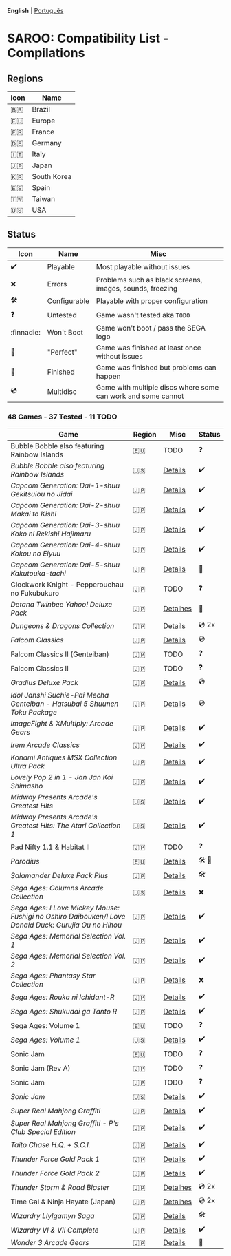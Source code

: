 **English** | [Português](pt-br.md)

# SAROO: Compatibility List - Compilations

## Regions

| Icon     | Name        |
| -------- | ----------- |
| :brazil: | Brazil      |
| :eu:     | Europe      |
| :fr:     | France      |
| :de:     | Germany     |
| :it:     | Italy       |
| :jp:     | Japan       |
| :kr:     | South Korea |
| :es:     | Spain       |
| :taiwan: | Taiwan      |
| :us:     | USA         |

## Status

| Icon                | Name         | Misc                                                         |
| ------------------- | ------------ | ------------------------------------------------------------ |
| :heavy_check_mark:  | Playable     | Most playable without issues                                 |
| :x:                 | Errors       | Problems such as black screens, images, sounds, freezing     |
| :hammer_and_wrench: | Configurable | Playable with proper configuration                           |
| :question:          | Untested     | Game wasn't tested aka `TODO`                                |
| :finnadie:          | Won't Boot   | Game won't boot / pass the SEGA logo                         |
| :100:               | "Perfect"    | Game was finished at least once without issues               |
| :checkered_flag:    | Finished     | Game was finished but problems can happen                    |
| :cd:                | Multidisc    | Game with multiple discs where some can work and some cannot |

### 48 Games - 37 Tested - 11 TODO

| Game                                                                                                  | Region | Misc                                                              | Status                               |
| ----------------------------------------------------------------------------------------------------- | ------ | ----------------------------------------------------------------- | ------------------------------------ |
| Bubble Bobble also featuring Rainbow Islands                                                          | :eu:   | TODO                                                              | :question:                           |
| _Bubble Bobble also featuring Rainbow Islands_                                                        | :us:   | [Details](../../Regions/Compilations/USA/T-8131H/01/README.md)    | :heavy_check_mark:                   |
| _Capcom Generation: Dai-1-shuu Gekitsuiou no Jidai_                                                   | :jp:   | [Details](../../Regions/Compilations/Japan/T-1232G/01/README.md)  | :heavy_check_mark:                   |
| _Capcom Generation: Dai-2-shuu Makai to Kishi_                                                        | :jp:   | [Details](../../Regions/Compilations/Japan/T-1233G/01/README.md)  | :heavy_check_mark:                   |
| _Capcom Generation: Dai-3-shuu Koko ni Rekishi Hajimaru_                                              | :jp:   | [Details](../../Regions/Compilations/Japan/T-1234G/01/README.md)  | :heavy_check_mark:                   |
| _Capcom Generation: Dai-4-shuu Kokou no Eiyuu_                                                        | :jp:   | [Details](../../Regions/Compilations/Japan/T-1235G/01/README.md)  | :heavy_check_mark:                   |
| _Capcom Generation: Dai-5-shuu Kakutouka-tachi_                                                       | :jp:   | [Details](../../Regions/Compilations/Japan/T-1236G/README.md)     | :100:                                |
| Clockwork Knight - Pepperouchau no Fukubukuro                                                         | :jp:   | TODO                                                              | :question:                           |
| _Detana Twinbee Yahoo! Deluxe Pack_                                                                   | :jp:   | [Detalhes](../../Regions/Compilations/Japan/T-9505G/README.md)    | :100:                                |
| _Dungeons & Dragons Collection_                                                                       | :jp:   | [Details](../../Regions/Compilations/Japan/T-1245G/README.md)     | :cd: 2x                              |
| _Falcom Classics_                                                                                     | :jp:   | [Details](../../Regions/Compilations/Japan/T-31503G/01/README.md) | :cd:                                 |
| Falcom Classics II (Genteiban)                                                                        | :jp:   | TODO                                                              | :question:                           |
| Falcom Classics II                                                                                    | :jp:   | TODO                                                              | :question:                           |
| _Gradius Deluxe Pack_                                                                                 | :jp:   | [Details](../../Regions/Compilations/Japan/T-31503G/01/README.md) | :cd:                                 |
| _Idol Janshi Suchie-Pai Mecha Genteiban - Hatsubai 5 Shuunen Toku Package_                            | :jp:   | [Details](../../Regions/Compilations/Japan/T-5716G/01/README.md)  | :cd:                                 |
| _ImageFight & XMultiply: Arcade Gears_                                                                | :jp:   | [Details](../../Regions/Compilations/Japan/T-26110G/01/README.md) | :heavy_check_mark:                   |
| _Irem Arcade Classics_                                                                                | :jp:   | [Details](../../Regions/Compilations/Japan/T-22403G/01/README.md) | :heavy_check_mark:                   |
| _Konami Antiques MSX Collection Ultra Pack_                                                           | :jp:   | [Details](../../Regions/Compilations/Japan/T-9530G/01/README.md)  | :heavy_check_mark:                   |
| _Lovely Pop 2 in 1 - Jan Jan Koi Shimasho_                                                            | :jp:   | [Details](../../Regions/Compilations/Japan/T-5801G/01/README.md)  | :heavy_check_mark:                   |
| _Midway Presents Arcade's Greatest Hits_                                                              | :us:   | [Details](../../Regions/Compilations/USA/T-9703H/01/README.md)    | :heavy_check_mark:                   |
| _Midway Presents Arcade's Greatest Hits: The Atari Collection 1_                                      | :us:   | [Details](../../Regions/Compilations/USA/T-9706H/01/README.md)    | :heavy_check_mark:                   |
| Pad Nifty 1.1 & Habitat II                                                                            | :jp:   | TODO                                                              | :question:                           |
| _Parodius_                                                                                            | :eu:   | [Details](../../Regions/Compilations/Europe/T-9501H-50/README.md) | :hammer_and_wrench: :checkered_flag: |
| _Salamander Deluxe Pack Plus_                                                                         | :jp:   | [Details](../../Regions/Compilations/Japan/T-9520G/README.md)     | :hammer_and_wrench:                  |
| _Sega Ages: Columns Arcade Collection_                                                                | :us:   | [Details](../../Regions/Compilations/Japan/GS-9161/01/README.md)  | :x:                                  |
| _Sega Ages: I Love Mickey Mouse: Fushigi no Oshiro Daibouken/I Love Donald Duck: Gurujia Ou no Hihou_ | :jp:   | [Details](../../Regions/Compilations/Japan/GS-9179/01/README.md)  | :heavy_check_mark:                   |
| _Sega Ages: Memorial Selection Vol. 1_                                                                | :jp:   | [Details](../../Regions/Compilations/Japan/GS-9135/01/README.md)  | :heavy_check_mark:                   |
| _Sega Ages: Memorial Selection Vol. 2_                                                                | :jp:   | [Details](../../Regions/Compilations/Japan/GS-9163/01/README.md)  | :heavy_check_mark:                   |
| _Sega Ages: Phantasy Star Collection_                                                                 | :jp:   | [Details](../../Regions/Compilations/Japan/GS-9186/01/README.md)  | :x:                                  |
| _Sega Ages: Rouka ni Ichidant-R_                                                                      | :jp:   | [Details](../../Regions/Compilations/Japan/GS-9043/01/README.md)  | :heavy_check_mark:                   |
| _Sega Ages: Shukudai ga Tanto R_                                                                      | :jp:   | [Details](../../Regions/Compilations/Japan/GS-9042/01/README.md)  | :heavy_check_mark:                   |
| Sega Ages: Volume 1                                                                                   | :eu:   | TODO                                                              | :question:                           |
| _Sega Ages: Volume 1_                                                                                 | :us:   | [Details](../../Regions/Compilations/USA/T-12707H/01/README.md)   | :heavy_check_mark:                   |
| Sonic Jam                                                                                             | :eu:   | TODO                                                              | :question:                           |
| Sonic Jam (Rev A)                                                                                     | :jp:   | TODO                                                              | :question:                           |
| Sonic Jam                                                                                             | :jp:   | TODO                                                              | :question:                           |
| _Sonic Jam_                                                                                           | :us:   | [Details](../../Regions/Compilations/USA/MK-81079/01/README.md)   | :heavy_check_mark:                   |
| _Super Real Mahjong Graffiti_                                                                         | :jp:   | [Details](../../Regions/Compilations/Japan/T-16504G/01/README.md) | :heavy_check_mark:                   |
| _Super Real Mahjong Graffiti - P's Club Special Edition_                                              | :jp:   | [Details](../../Regions/Compilations/Japan/T-16506G/01/README.md) | :heavy_check_mark:                   |
| _Taito Chase H.Q. + S.C.I._                                                                           | :jp:   | [Details](../../Regions/Compilations/Japan/T-1105G/01/README.md)  | :heavy_check_mark:                   |
| _Thunder Force Gold Pack 1_                                                                           | :jp:   | [Details](../../Regions/Compilations/Japan/T-1807G/01/README.md)  | :heavy_check_mark:                   |
| _Thunder Force Gold Pack 2_                                                                           | :jp:   | [Details](../../Regions/Compilations/Japan/T-1808G/01/README.md)  | :heavy_check_mark:                   |
| _Thunder Storm & Road Blaster_                                                                        | :jp:   | [Detalhes](../../Regions/Compilations/Japan/T-20701G/README.md)   | :cd: 2x                              |
| Time Gal & Ninja Hayate (Japan)                                                                       | :jp:   | [Detalhes](../../Regions/Compilations/Japan/T-20702G/README.md)   | :cd: 2x                              |
| _Wizardry Llylgamyn Saga_                                                                             | :jp:   | [Details](../../Regions/Compilations/Japan/T-38601G/README.md)    | :hammer_and_wrench:                  |
| _Wizardry VI & VII Complete_                                                                          | :jp:   | [Details](../../Regions/Compilations/Japan/T-1306G/01/README.md)  | :heavy_check_mark:                   |
| _Wonder 3 Arcade Gears_                                                                               | :jp:   | [Details](../../Regions/Compilations/Japan/T-26107G/01/README.md) | :100:                                |
